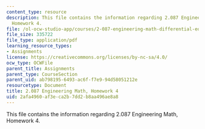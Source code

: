 ```yaml
---
content_type: resource
description: This file contains the information regarding 2.087 Engineering Math,
  Homework 4.
file: /ol-ocw-studio-app/courses/2-087-engineering-math-differential-equations-and-linear-algebra-fall-2014/2afa4960af3eca2b7dd2b8aa496ae8a8_MIT2_087F14_Homework4.pdf
file_size: 335722
file_type: application/pdf
learning_resource_types:
- Assignments
license: https://creativecommons.org/licenses/by-nc-sa/4.0/
ocw_type: OCWFile
parent_title: Assignments
parent_type: CourseSection
parent_uid: ab798195-6493-ac6f-f7e9-94d58051212e
resourcetype: Document
title: 2.087 Engineering Math, Homework 4
uid: 2afa4960-af3e-ca2b-7dd2-b8aa496ae8a8
---
```

This file contains the information regarding 2.087 Engineering Math, Homework 4.